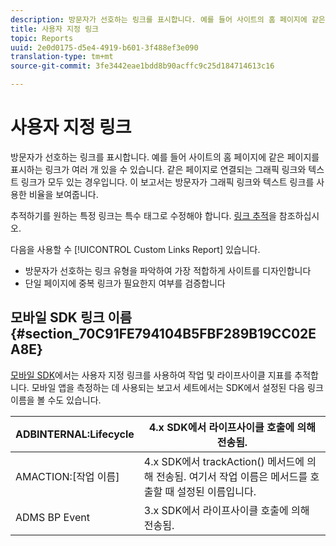 ```yaml
---
description: 방문자가 선호하는 링크를 표시합니다. 예를 들어 사이트의 홈 페이지에 같은 페이지를 표시하는 링크가 여러 개 있을 수 있습니다. 같은 페이지로 연결되는 그래픽 링크와 텍스트 링크가 모두 있는 경우입니다. 이 보고서는 방문자가 그래픽 링크와 텍스트 링크를 사용한 비율을 보여줍니다.
title: 사용자 지정 링크
topic: Reports
uuid: 2e0d0175-d5e4-4919-b601-3f488ef3e090
translation-type: tm+mt
source-git-commit: 3fe3442eae1bdd8b90acffc9c25d184714613c16

---
```



# 사용자 지정 링크

방문자가 선호하는 링크를 표시합니다. 예를 들어 사이트의 홈 페이지에 같은 페이지를 표시하는 링크가 여러 개 있을 수 있습니다. 같은 페이지로 연결되는 그래픽 링크와 텍스트 링크가 모두 있는 경우입니다. 이 보고서는 방문자가 그래픽 링크와 텍스트 링크를 사용한 비율을 보여줍니다.

추적하기를 원하는 특정 링크는 특수 태그로 수정해야 합니다. [링크 추적](https://docs.adobe.com/content/help/ko-KR/analytics/implementation/javascript-implementation/variables-analytics-reporting/config-var/s-linktrackvars.html)을 참조하십시오.

다음을 사용할 수 [!UICONTROL Custom Links Report] 있습니다.

* 방문자가 선호하는 링크 유형을 파악하여 가장 적합하게 사이트를 디자인합니다
* 단일 페이지에 중복 링크가 필요한지 여부를 검증합니다

## 모바일 SDK 링크 이름 {#section_70C91FE794104B5FBF289B19CC02EA8E}

[모바일 SDK](https://docs.adobe.com/content/help/ko-KR/mobile-services/using/home.html)에서는 사용자 지정 링크를 사용하여 작업 및 라이프사이클 지표를 추적합니다. 모바일 앱을 측정하는 데 사용되는 보고서 세트에서는 SDK에서 설정된 다음 링크 이름을 볼 수도 있습니다.

| ADBINTERNAL:Lifecycle | 4.x SDK에서 라이프사이클 호출에 의해 전송됨. |
|---|---|
| AMACTION:[작업 이름] | 4.x SDK에서 trackAction() 메서드에 의해 전송됨. 여기서 작업 이름은 메서드를 호출할 때 설정된 이름입니다. |
| ADMS BP Event | 3.x SDK에서 라이프사이클 호출에 의해 전송됨. |

